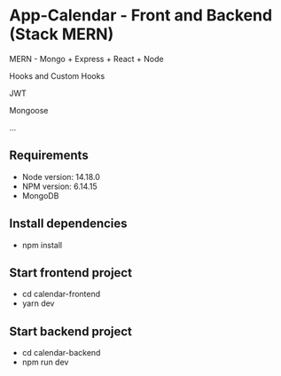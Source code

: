 # App-Calendar - Front and Backend (Stack MERN)

MERN - Mongo + Express + React + Node

Hooks and Custom Hooks

JWT

Mongoose

...

## Requirements

- Node version: 14.18.0
- NPM version: 6.14.15
- MongoDB

## Install dependencies

- npm install

## Start frontend project

- cd calendar-frontend
- yarn dev

## Start backend project

- cd calendar-backend
- npm run dev